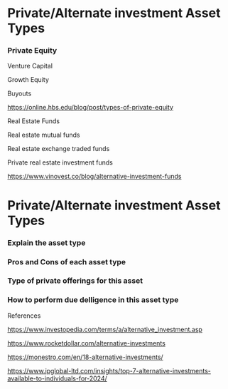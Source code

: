 # Private/Alternate investment Asset Types

### Private Equity

Venture Capital

Growth Equity

Buyouts

https://online.hbs.edu/blog/post/types-of-private-equity 


Real Estate Funds

Real estate mutual funds

Real estate exchange traded funds

Private real estate investment funds

https://www.vinovest.co/blog/alternative-investment-funds

# Private/Alternate investment Asset Types

### Explain the asset type
### Pros and Cons of each asset type
### Type of private offerings for this asset
### How to perform due delligence in this asset type

References

https://www.investopedia.com/terms/a/alternative_investment.asp

https://www.rocketdollar.com/alternative-investments

https://monestro.com/en/18-alternative-investments/

https://www.ipglobal-ltd.com/insights/top-7-alternative-investments-available-to-individuals-for-2024/
